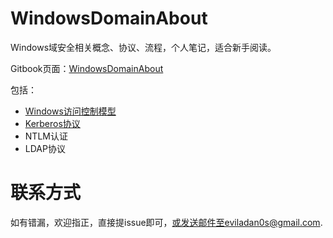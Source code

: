 # WindowsDomainAbout
Windows域安全相关概念、协议、流程，个人笔记，适合新手阅读。

Gitbook页面：[WindowsDomainAbout](https://eviladan0s.gitbook.io/windowsdomainabout/)

包括：
- [Windows访问控制模型](https://github.com/evilAdan0s/WindowsDomainAbout/blob/main/Windows%E8%AE%BF%E9%97%AE%E6%8E%A7%E5%88%B6/Windows%E8%AE%BF%E9%97%AE%E6%8E%A7%E5%88%B6.md)
- [Kerberos协议](https://github.com/evilAdan0s/WindowsDomainAbout/tree/main/Kerberos)
- NTLM认证
- LDAP协议

# 联系方式
如有错漏，欢迎指正，直接提issue即可，或发送邮件至eviladan0s@gmail.com.
